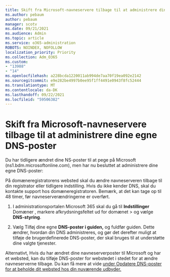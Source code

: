 ```yaml
---
title: Skift fra Microsoft-navneservere tilbage til at administrere dine egne DNS-poster
ms.author: pebaum
author: pebaum
manager: scotv
ms.date: 09/21/2021
ms.audience: Admin
ms.topic: article
ms.service: o365-administration
ROBOTS: NOINDEX, NOFOLLOW
localization_priority: Priority
ms.collection: Adm_O365
ms.custom:
- "13988"
- "14"
ms.openlocfilehash: a228bcda1220011ab994de7aa70f19ea092e2142
ms.sourcegitcommit: e9e282be4997b0ee95f1ff4491e0943f8fc52444
ms.translationtype: MT
ms.contentlocale: da-DK
ms.lasthandoff: 09/22/2021
ms.locfileid: "59506382"
---
```

# <a name="changing-from-microsoft-nameservers-back-to-managing-your-own-dns-records"></a>Skift fra Microsoft-navneservere tilbage til at administrere dine egne DNS-poster

Du har tidligere ændret dine NS-poster til at pege på Microsoft (ns1.bdm.microsoftonline.com), men har nu besluttet at administrere dine egne DNS-poster:

På domæneregistratorens websted skal du ændre navneserveren tilbage til din registrator eller tidligere indstilling. Hvis du ikke kender DNS, skal du kontakte support hos domæneregistratoren. Bemærk, at det kan tage op til 48 timer, før navneserverændringerne er overført. 

1. I administrationsportalen Microsoft 365 skal du gå til **Indstillinger** Domæner , markere afkrydsningsfeltet ud for domænet  >  [](https://admin.microsoft.com/Adminportal/Home#/Domains)og vælge **DNS-styring**. 

2. Vælg Tilføj dine egne **DNS-poster i guiden,** og fuldfør guiden. Dette ændrer, hvordan din DNS administreres, og gør det derefter muligt at tilføje de brugerdefinerede DNS-poster, der skal bruges til at understøtte dine valgte tjenester.

Alternativt, Hvis du har ændret dine navneserverposter til Microsoft og har et websted, kan du tilføje DNS-poster for webstedet i stedet for at ændre navneserverne tilbage. Du kan få mere at vide [under Opdatere DNS-poster for at beholde dit websted hos din nuværende udbyder.](https://docs.microsoft.com/microsoft-365/admin/dns/update-dns-records-to-retain-current-hosting-provider)


